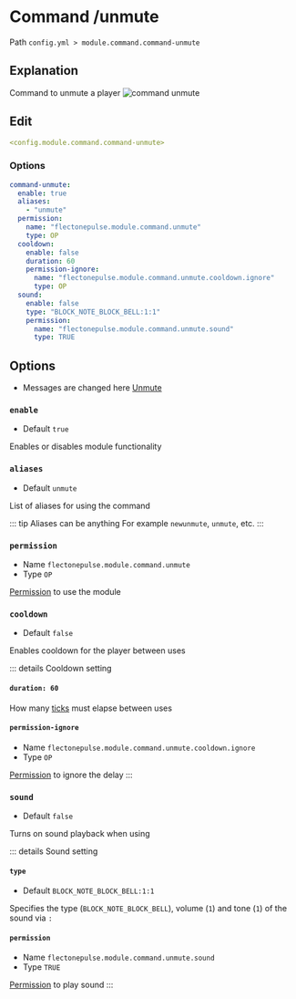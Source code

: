 # Command /unmute
Path `config.yml > module.command.command-unmute`

## Explanation
Command to unmute a player
![command unmute](/commandunmute.png)

## Edit
```yaml
<config.module.command.command-unmute>
```

### Options
```yaml
command-unmute:
  enable: true
  aliases:
    - "unmute"
  permission:
    name: "flectonepulse.module.command.unmute"
    type: OP
  cooldown:
    enable: false
    duration: 60
    permission-ignore:
      name: "flectonepulse.module.command.unmute.cooldown.ignore"
      type: OP
  sound:
    enable: false
    type: "BLOCK_NOTE_BLOCK_BELL:1:1"
    permission:
      name: "flectonepulse.module.command.unmute.sound"
      type: TRUE
```

## Options

- Messages are changed here [Unmute](/en/messages/ru_ru/module/command/command-unmute/)

### `enable`
- Default `true`

Enables or disables module functionality

### `aliases`
- Default `unmute`

List of aliases for using the command

::: tip Aliases can be anything
For example `newunmute`, `unmute`, etc.
:::

### `permission`
- Name `flectonepulse.module.command.unmute`
- Type `OP`

[Permission](/en/config/module/#explanation) to use the module

### `cooldown`
- Default `false`

Enables cooldown for the player between uses

::: details Cooldown setting
#### `duration: 60`

How many [ticks](https://minecraft.wiki/w/Tick) must elapse between uses

#### `permission-ignore`
- Name `flectonepulse.module.command.unmute.cooldown.ignore`
- Type `OP`

[Permission](/en/config/module/#explanation) to ignore the delay
:::

### `sound`
- Default `false`

Turns on sound playback when using

::: details Sound setting
#### `type`
- Default `BLOCK_NOTE_BLOCK_BELL:1:1`

Specifies the type (`BLOCK_NOTE_BLOCK_BELL`), volume (`1`) and tone (`1`) of the sound via `:`

#### `permission`
- Name `flectonepulse.module.command.unmute.sound`
- Type `TRUE`

[Permission](/en/config/module/#explanation) to play sound
:::